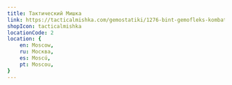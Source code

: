 ```yaml
---
title: Тактический Мишка
link: https://tacticalmishka.com/gemostatiki/1276-bint-gemofleks-kombat.html
shopIcon: tacticalmishka
locationCode: 2
location: {
    en: Moscow,
    ru: Москва,
    es: Moscú,
    pt: Moscou,
}
---
```


